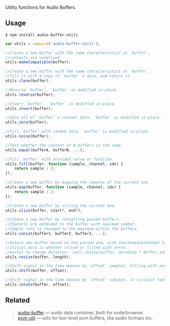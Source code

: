 Utility functions for Audio Buffers.


## Usage

`$ npm install audio-buffer-utils`


```js
var utils = require('audio-buffer-utils');

//Create a new buffer with the same characteristics as `buffer`,
//contents are undefined.
utils.makeCompatible(buffer);

//Create a new buffer with the same characteristics as `buffer`,
//fill it with a copy of `buffer`'s data, and return it.
utils.clone(buffer);

//Reverse `buffer`. `buffer` is modified in-place.
utils.reverse(buffer);

//Invert `buffer`. `buffer` is modified in-place.
utils.invert(buffer);

//Zero all of `buffer`'s channel data. `buffer` is modified in-place.
utils.zero(buffer);

//Fill `buffer` with random data. `buffer` is modified in-place.
utils.noise(buffer);

//Test whether the content of N buffers is the same.
utils.equal(bufferA, bufferB, ...);

//Fill `buffer` with provided value or function.
utils.fill(buffer, function (sample, channel, idx) {
	return sample / 2;
});

//Create a new buffer by mapping the samples of the current one.
utils.map(buffer, function (sample, channel, idx) {
	return sample / 2;
});

//Create a new buffer by slicing the current one.
utils.slice(buffer, start?, end?);

//Create a new buffer by concatting passed buffers.
//Channels are extended to the buffer with maximum number.
//Sample rate is changed to the maximum within the buffers.
utils.concat(buffer1, buffer2, buffer3, ...);

//Return new buffer based on the passed one, with shortened/extended length.
//Initial data is whether sliced or filled with zeros.
//Useful to change duration: `util.resize(buffer, duration * buffer.sampleRate);`
utils.resize(buffer, length);

//Shift signal in the time domain by `offset` samples, filling with zeros. `buffer` is modified in-place.
utils.shift(buffer, offset);

//Shift signal in the time domain by `offset` samples, in circular fashion. `buffer` is modified in-place.
utils.rotate(buffer, offset);
```


## Related

> [audio-buffer](https://github.com/audio-lab/buffer) — audio data container, both for node/browser.<br/>
> [pcm-util](https://github.com/audio-lab/pcm-util) — utils for low-level pcm buffers, like audio formats etc.<br/>

